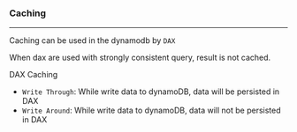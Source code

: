 ### Caching

---

Caching can be used in the dynamodb by `DAX`

When dax are used with strongly consistent query, result is not cached.

DAX Caching

- `Write Through`: While write data to dynamoDB, data will be persisted in DAX
- `Write Around`: While write data to dynamoDB, data will not be persisted in DAX

